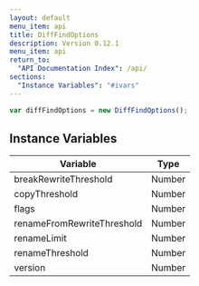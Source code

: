 ```yaml
---
layout: default
menu_item: api
title: DiffFindOptions
description: Version 0.12.1
menu_item: api
return_to:
  "API Documentation Index": /api/
sections:
  "Instance Variables": "#ivars"
---
```


```js
var diffFindOptions = new DiffFindOptions();
```

## <a name="ivars"></a>Instance Variables

| Variable | Type |
| --- | --- |
| <a name="breakRewriteThreshold"></a>breakRewriteThreshold | Number |
| <a name="copyThreshold"></a>copyThreshold | Number |
| <a name="flags"></a>flags | Number |
| <a name="renameFromRewriteThreshold"></a>renameFromRewriteThreshold | Number |
| <a name="renameLimit"></a>renameLimit | Number |
| <a name="renameThreshold"></a>renameThreshold | Number |
| <a name="version"></a>version | Number |

